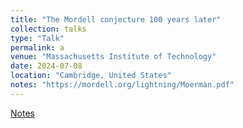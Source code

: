 ```yaml
---
title: "The Mordell conjecture 100 years later"
collection: talks
type: "Talk"
permalink: a
venue: "Massachusetts Institute of Technology"
date: 2024-07-08
location: "Cambridge, United States"
notes: "https://mordell.org/lightning/Moerman.pdf"
---
```


[Notes](https://mordell.org/lightning/Moerman.pdf)
